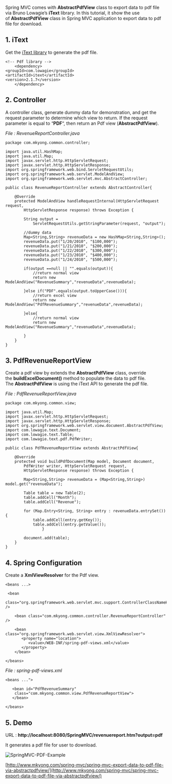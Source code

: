 Spring MVC comes with **AbstractPdfView** class to export data to pdf file via Bruno Lowagie’s **iText** library. In this tutorial, it show the use of **AbstractPdfView** class in Spring MVC application to export data to pdf file for download.

## 1\. iText

Get the [iText library](http://www.lowagie.com/iText/) to generate the pdf file.

    <!-- Pdf library -->
        <dependency>
    <groupId>com.lowagie</groupId>
    <artifactId>itext</artifactId>
    <version>2.1.7</version>
        </dependency>

## 2\. Controller

A controller class, generate dummy data for demonstration, and get the request parameter to determine which view to return. If the request parameter is equal to “**PDF**“, then return an Pdf view (**AbstractPdfView**).

_File : RevenueReportController.java_

    package com.mkyong.common.controller;

    import java.util.HashMap;
    import java.util.Map;
    import javax.servlet.http.HttpServletRequest;
    import javax.servlet.http.HttpServletResponse;
    import org.springframework.web.bind.ServletRequestUtils;
    import org.springframework.web.servlet.ModelAndView;
    import org.springframework.web.servlet.mvc.AbstractController;

    public class RevenueReportController extends AbstractController{

    	@Override
    	protected ModelAndView handleRequestInternal(HttpServletRequest request,
    		HttpServletResponse response) throws Exception {

    		String output =
    			ServletRequestUtils.getStringParameter(request, "output");

    		//dummy data
    		Map<String,String> revenueData = new HashMap<String,String>();
    		revenueData.put("1/20/2010", "$100,000");
    		revenueData.put("1/21/2010", "$200,000");
    		revenueData.put("1/22/2010", "$300,000");
    		revenueData.put("1/23/2010", "$400,000");
    		revenueData.put("1/24/2010", "$500,000");

    		if(output ==null || "".equals(output)){
    		    //return normal view
    		    return new ModelAndView("RevenueSummary","revenueData",revenueData);

    		}else if("PDF".equals(output.toUpperCase())){
    		    //return excel view
    		    return new ModelAndView("PdfRevenueSummary","revenueData",revenueData);

    		}else{
    		    //return normal view
    		    return new ModelAndView("RevenueSummary","revenueData",revenueData);

    		}
    	}
    }

## 3\. PdfRevenueReportView

Create a pdf view by extends the **AbstractPdfView** class, override the **buildExcelDocument()** method to populate the data to pdf file. The **AbstractPdfView** is using the iText API to generate the pdf file.

_File : PdfRevenueReportView.java_

    package com.mkyong.common.view;

    import java.util.Map;
    import javax.servlet.http.HttpServletRequest;
    import javax.servlet.http.HttpServletResponse;
    import org.springframework.web.servlet.view.document.AbstractPdfView;
    import com.lowagie.text.Document;
    import com.lowagie.text.Table;
    import com.lowagie.text.pdf.PdfWriter;

    public class PdfRevenueReportView extends AbstractPdfView{

    	@Override
    	protected void buildPdfDocument(Map model, Document document,
    		PdfWriter writer, HttpServletRequest request,
    		HttpServletResponse response) throws Exception {

    		Map<String,String> revenueData = (Map<String,String>) model.get("revenueData");

    		Table table = new Table(2);
    		table.addCell("Month");
    		table.addCell("Revenue");

    		for (Map.Entry<String, String> entry : revenueData.entrySet()) {
    			table.addCell(entry.getKey());
    			table.addCell(entry.getValue());
                    }

    		document.add(table);
    	}
    }

## 4\. Spring Configuration

Create a **XmlViewResolver** for the Pdf view.

    <beans ...>

     <bean
      class="org.springframework.web.servlet.mvc.support.ControllerClassNameHandlerMapping" />

        <bean class="com.mkyong.common.controller.RevenueReportController" />

        <bean class="org.springframework.web.servlet.view.XmlViewResolver">
           <property name="location">
              <value>/WEB-INF/spring-pdf-views.xml</value>
           </property>
        </bean>

    </beans>

_File : spring-pdf-views.xml_

    <beans ...">

       <bean id="PdfRevenueSummary"
       	class="com.mkyong.common.view.PdfRevenueReportView">
       </bean>

    </beans>

## 5\. Demo

URL : **http://localhost:8080/SpringMVC/revenuereport.htm?output=pdf**

It generates a pdf file for user to download.

![SpringMVC-PDF-Example](http://www.mkyong.com/wp-content/uploads/2010/08/SpringMVC-PDF-Example.jpg)

[http://www.mkyong.com/spring-mvc/spring-mvc-export-data-to-pdf-file-via-abstractpdfview/](http://www.mkyong.com/spring-mvc/spring-mvc-export-data-to-pdf-file-via-abstractpdfview/)
